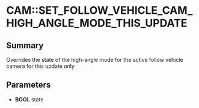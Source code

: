 # CAM::SET_FOLLOW_VEHICLE_CAM_HIGH_ANGLE_MODE_THIS_UPDATE

## Summary
Overrides the state of the high-angle mode for the active follow vehicle camera for this update only

## Parameters
* **BOOL** state